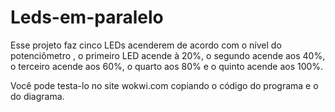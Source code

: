# Leds-em-paralelo
Esse projeto faz cinco LEDs acenderem de acordo com o nível do potenciômetro , o primeiro LED acende à 20%, o segundo acende aos 40%, o terceiro acende aos 60%, o quarto aos 80% e o quinto acende aos 100%.

Você pode testa-lo no site wokwi.com copiando o código do programa e o do diagrama.
